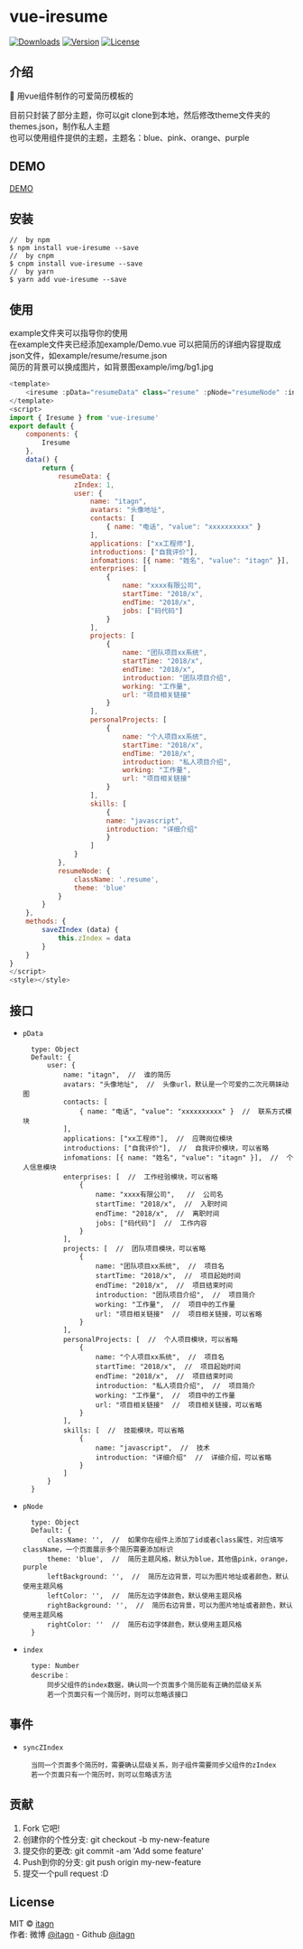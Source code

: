 # vue-iresume

<p>
  <a href="https://www.npmjs.com/package/vue-iresume.svg"><img src="https://img.shields.io/npm/dm/vue-iresume.svg" alt="Downloads"></a>
  <a href="https://www.npmjs.com/package/vue-iresume.svg"><img src="https://img.shields.io/npm/v/vue-iresume.svg" alt="Version"></a>
  <a href="https://www.npmjs.com/package/vue-iresume.svg"><img src="https://img.shields.io/npm/l/vue-iresume.svg" alt="License"></a>
</p>

## 介绍
:rocket: 用vue组件制作的可爱简历模板的  

目前只封装了部分主题，你可以git clone到本地，然后修改theme文件夹的themes.json，制作私人主题  
也可以使用组件提供的主题，主题名：blue、pink、orange、purple
## DEMO
[DEMO](https://itagn.github.io/vue-iresume/dist)  

## 安装
```text
//  by npm
$ npm install vue-iresume --save
//  by cnpm
$ cnpm install vue-iresume --save
//  by yarn
$ yarn add vue-iresume --save
```

## 使用  
example文件夹可以指导你的使用  
在example文件夹已经添加example/Demo.vue   可以把简历的详细内容提取成json文件，如example/resume/resume.json  
简历的背景可以换成图片，如背景图example/img/bg1.jpg
```javascript
<template>
    <iresume :pData="resumeData" class="resume" :pNode="resumeNode" :index="zIndex" @syncZIndex="saveZIndex"></iresume>
</template>
<script>
import { Iresume } from 'vue-iresume'
export default {
    components: {
        Iresume
    },
    data() {
        return {
            resumeData: {
                zIndex: 1,
                user: {
                    name: "itagn",
                    avatars: "头像地址",
                    contacts: [
                        { name: "电话", "value": "xxxxxxxxxx" }
                    ],
                    applications: ["xx工程师"],
                    introductions: ["自我评价"],
                    infomations: [{ name: "姓名", "value": "itagn" }],
                    enterprises: [
                        {
                            name: "xxxx有限公司",
                            startTime: "2018/x",
                            endTime: "2018/x",
                            jobs: ["码代码"]
                        }
                    ],
                    projects: [
                        {
                            name: "团队项目xx系统",
                            startTime: "2018/x",
                            endTime: "2018/x",
                            introduction: "团队项目介绍",
                            working: "工作量",
                            url: "项目相关链接"
                        }
                    ],
                    personalProjects: [
                        {
                            name: "个人项目xx系统",
                            startTime: "2018/x",
                            endTime: "2018/x",
                            introduction: "私人项目介绍",
                            working: "工作量",
                            url: "项目相关链接"
                        }
                    ],
                    skills: [
                        {
                        name: "javascript",
                        introduction: "详细介绍"
                        }
                    ]
                }
            },
            resumeNode: {
                className: '.resume',
                theme: 'blue'
            }
        }
    },
    methods: {
        saveZIndex (data) {
            this.zIndex = data
        }
    }
}
</script>
<style></style>
```

## 接口

- `pData`   


        type: Object
        Default: {
            user: {
                name: "itagn",  //  谁的简历
                avatars: "头像地址",  //  头像url，默认是一个可爱的二次元萌妹动图
                contacts: [
                    { name: "电话", "value": "xxxxxxxxxx" }  //  联系方式模块
                ],
                applications: ["xx工程师"],  //  应聘岗位模块
                introductions: ["自我评价"],  //  自我评价模块，可以省略
                infomations: [{ name: "姓名", "value": "itagn" }],  //  个人信息模块
                enterprises: [  //  工作经验模块，可以省略
                    {
                        name: "xxxx有限公司",   //  公司名
                        startTime: "2018/x",  //  入职时间
                        endTime: "2018/x",  //  离职时间
                        jobs: ["码代码"]  //  工作内容
                    }
                ],
                projects: [  //  团队项目模块，可以省略
                    {
                        name: "团队项目xx系统",  //  项目名
                        startTime: "2018/x",  //  项目起始时间
                        endTime: "2018/x",  //  项目结束时间
                        introduction: "团队项目介绍",  //  项目简介
                        working: "工作量",  //  项目中的工作量
                        url: "项目相关链接"  //  项目相关链接，可以省略
                    }
                ],
                personalProjects: [  //  个人项目模块，可以省略
                    {
                        name: "个人项目xx系统",  //  项目名
                        startTime: "2018/x",  //  项目起始时间
                        endTime: "2018/x",  //  项目结束时间
                        introduction: "私人项目介绍",  //  项目简介
                        working: "工作量",  //  项目中的工作量
                        url: "项目相关链接"  //  项目相关链接，可以省略
                    }
                ],
                skills: [  //  技能模块，可以省略
                    {
                        name: "javascript",  //  技术
                        introduction: "详细介绍"  //  详细介绍，可以省略
                    }
                ]
            }
        }


- `pNode` 


        type: Object
        Default: {
            className: '',  //  如果你在组件上添加了id或者class属性，对应填写className，一个页面展示多个简历需要添加标识
            theme: 'blue',  //  简历主题风格，默认为blue，其他值pink，orange，purple
            leftBackground: '',  //  简历左边背景，可以为图片地址或者颜色，默认使用主题风格
            leftColor: '',  //  简历左边字体颜色，默认使用主题风格
            rightBackground: '',  //  简历右边背景，可以为图片地址或者颜色，默认使用主题风格
            rightColor: ''  //  简历右边字体颜色，默认使用主题风格
        }

- `index` 


        type: Number
        describe：
            同步父组件的index数据，确认同一个页面多个简历能有正确的层级关系
            若一个页面只有一个简历时，则可以忽略该接口


## 事件
- `syncZIndex`


        当同一个页面多个简历时，需要确认层级关系，则子组件需要同步父组件的zIndex
        若一个页面只有一个简历时，则可以忽略该方法


## 贡献

1. Fork 它吧!
1. 创建你的个性分支: git checkout -b my-new-feature
1. 提交你的更改: git commit -am 'Add some feature'
1. Push到你的分支: git push origin my-new-feature
1. 提交一个pull request :D

## License
MIT © [itagn][1]  
作者: 微博 [@itagn][2] - Github [@itagn][3] 

[1]: https://www.npmjs.com/~itagn
[2]: https://weibo.com/p/1005053782707172
[3]: https://github.com/itagn
